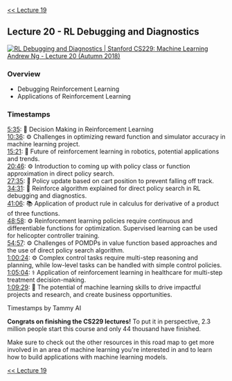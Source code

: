 [<< Lecture 19](lecture_19.md)
## Lecture 20 - RL Debugging and Diagnostics

[![RL Debugging and Diagnostics | Stanford CS229: Machine Learning Andrew Ng - Lecture 20 (Autumn 2018)](https://markdown-videos-api.jorgenkh.no/url?url=https%3A%2F%2Fwww.youtube.com%2Fwatch%3Fv%3DpLhPQynL0tY%26list%3DPLoROMvodv4rMiGQp3WXShtMGgzqpfVfbU%26index%3D20)](https://www.youtube.com/watch?v=pLhPQynL0tY&list=PLoROMvodv4rMiGQp3WXShtMGgzqpfVfbU&index=20)

### Overview

* Debugging Reinforcement Learning
* Applications of Reinforcement Learning

### Timestamps
    
[5:35](https://youtu.be/pLhPQynL0tY?si=bUJGJLarb7JU6gF3&t=335): 🤖 Decision Making in Reinforcement Learning  
[10:36](https://youtu.be/pLhPQynL0tY?si=bUJGJLarb7JU6gF3&t=636): ⚙️ Challenges in optimizing reward function and simulator accuracy in machine learning project.  
[15:21](https://youtu.be/pLhPQynL0tY?si=bUJGJLarb7JU6gF3&t=921): 🤖 Future of reinforcement learning in robotics, potential applications and trends.  
[20:46](https://youtu.be/pLhPQynL0tY?si=bUJGJLarb7JU6gF3&t=1246): ⚙️ Introduction to coming up with policy class or function approximation in direct policy search.  
[27:35](https://youtu.be/pLhPQynL0tY?si=bUJGJLarb7JU6gF3&t=1655): 🤖 Policy update based on cart position to prevent falling off track.  
[34:31](https://youtu.be/pLhPQynL0tY?si=bUJGJLarb7JU6gF3&t=2071): 🤖 Reinforce algorithm explained for direct policy search in RL debugging and diagnostics.  
[41:06](https://youtu.be/pLhPQynL0tY?si=bUJGJLarb7JU6gF3&t=2466): 📚 Application of product rule in calculus for derivative of a product of three functions.  
[48:58](https://youtu.be/pLhPQynL0tY?si=bUJGJLarb7JU6gF3&t=2938): ⚙️ Reinforcement learning policies require continuous and differentiable functions for optimization. Supervised learning can be used for helicopter controller training.  
[54:57](https://youtu.be/pLhPQynL0tY?si=bUJGJLarb7JU6gF3&t=3297): ⚙️ Challenges of POMDPs in value function based approaches and the use of direct policy search algorithm.  
[1:00:24](https://youtu.be/pLhPQynL0tY?si=bUJGJLarb7JU6gF3&t=3624): ⚙️ Complex control tasks require multi-step reasoning and planning, while low-level tasks can be handled with simple control policies.  
[1:05:04](https://youtu.be/pLhPQynL0tY?si=bUJGJLarb7JU6gF3&t=3904): ⚕️ Application of reinforcement learning in healthcare for multi-step treatment decision-making.  
[1:09:29](https://youtu.be/pLhPQynL0tY?si=bUJGJLarb7JU6gF3&t=4169): 🤖 The potential of machine learning skills to drive impactful projects and research, and create business opportunities.  

Timestamps by Tammy AI

**Congrats on finishing the CS229 lectures!** To put it in perspective, 2.3 million people start this course and only 44 thousand have finished.

Make sure to check out the other resources in this road map to get more involved in an area of machine learning you're interested in and to learn how to build applications with machine learning models.

[<< Lecture 19](lecture_19.md)
